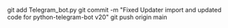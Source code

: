 git add Telegram_bot.py
git commit -m "Fixed Updater import and updated code for python-telegram-bot v20"
git push origin main


